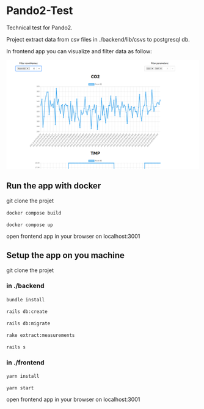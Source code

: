 # Pando2-Test

Technical test for Pando2.

Project extract data from csv files in ./backend/lib/csvs to postgresql db.

In frontend app you can visualize and filter data as follow:

![](app.png)

## Run the app with docker

git clone the projet

`docker compose build`

`docker compose up`

open frontend app in your browser on localhost:3001

## Setup the app on you machine

git clone the projet

### in ./backend

`bundle install`

`rails db:create`

`rails db:migrate`

`rake extract:measurements`

`rails s`

### in ./frontend

`yarn install`

`yarn start`

open frontend app in your browser on localhost:3001



